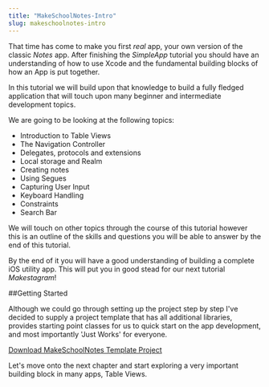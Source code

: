 ```yaml
---
title: "MakeSchoolNotes-Intro"
slug: makeschoolnotes-intro
---     
```


That time has come to make you first *real* app, your own version of the classic *Notes* app.  After finishing the *SimpleApp* tutorial you should have an understanding
of how to use Xcode and the fundamental building blocks of how an App is put together.  

In this tutorial we will build upon that knowledge to build a fully fledged application that will touch upon many beginner and intermediate development topics. 

We are going to be looking at the following topics:

- Introduction to Table Views
- The Navigation Controller
- Delegates, protocols and extensions
- Local storage and Realm
- Creating notes 
- Using Segues
- Capturing User Input
- Keyboard Handling
- Constraints
- Search Bar

We will touch on other topics through the course of this tutorial however this is an outline of the skills and questions you will be able to answer by the end of this tutorial.

By the end of it you will have a good understanding of building a complete iOS utility app. This will put you in good stead for our next tutorial *Makestagram*!

##Getting Started

Although we could go through setting up the project step by step I've decided to supply a project template that has all additional libraries, provides
starting point classes for us to quick start on the app development, and most importantly 'Just Works' for everyone. 

[Download MakeSchoolNotes Template Project](MakeSchoolNotes-Template.zip)

Let's move onto the next chapter and start exploring a very important building block in many apps, Table Views.